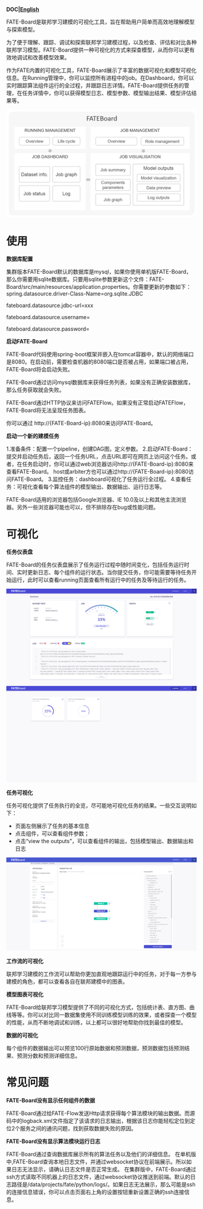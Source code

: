 **DOC|[English](./README.md)**

FATE-Board是联邦学习建模的可视化工具，旨在帮助用户简单而高效地理解模型与探索模型。

为了便于理解、跟踪、调试和探索联邦学习建模过程，以及检查、评估和对比各种联邦学习模型。FATE-Board提供一种可视化的方式来探查模型，从而你可以更有效地调试和改善模型效果。

作为FATE内置的可视化工具，FATE-Board展示了丰富的数据可视化和模型可视化信息。在Running管理中，你可以监控所有进程中的job。在Dashboard，你可以实时跟踪算法组件运行的全过程，并跟踪日志详情。FATE-Board提供任务的管理，在任务详情中，你可以获得模型日志、模型参数、模型输出结果、模型评估结果等。

 <div style="text-align:center", align=center>
<img src="./images/FATEBoard.png" />
</div>

# **使用** #

**数据库配置**

集群版本FATE-Board默认的数据库是mysql，如果你使用单机版FATE-Board，那么你需要用sqlite数据库。只要用sqlite参数更新这个文件：FATE-Board/src/main/resources/application.properties。你需要更新的参数如下：
spring.datasource.driver-Class-Name=org.sqlite.JDBC 

fateboard.datasource.jdbc-url=xxx 

fateboard.datasource.username= 

fateboard.datasource.password=


**启动FATE-Board** 

FATE-Board代码使用spring-boot框架并嵌入在tomcat容器中，默认的网络端口是8080。在启动前，需要检查机器的8080端口是否被占用，如果端口被占用，FATE-Board将会启动失败。

FATE-Board通过访问mysql数据库来获得任务列表，如果没有正确安装数据库，那么任务获取就会失败。 

FATE-Board通过HTTP协议来访问FATEFlow。如果没有正常启动FATEFlow，FATE-Board将无法呈现任务图表。

你可以通过 http://{FATE-Board-ip}:8080来访问FATE-Board。

**启动一个新的建模任务** 

1.准备条件：配置一个pipeline，创建DAG图，定义参数。
2.启动FATE-Board：提交并启动任务后，返回一个任务URL，点击URL即可在网页上访问这个任务。或者，在任务启动时，你可以通过web浏览器访问http://{FATE-Board-ip}:8080来查看FATE-Board。
host或arbiter方也可以通过http://{FATE-Board-ip}:8080访问FATE-Board。
3.监控任务：dashboard可视化了任务运行全过程。
4.查看任务：可视化查看每个算法组件的模型输出、数据输出、运行日志等。

FATE-Board适用的浏览器包括Google浏览器、IE 10.0及以上和其他主流浏览器。另外一些浏览器可能也可以，但不排除存在bug或性能问题。

# **可视化** #

**任务仪表盘** 

FATE-Board的任务仪表盘展示了任务运行过程中随时间变化，包括任务运行时间、实时更新日志、每个组件的运行状态。当你提交任务，你可能需要等待任务开始运行，此时可以查看running页面查看所有运行中的任务及等待运行的任务。

<div style="text-align:center", align=center>
<img src="./images/dashboard.png" />
</div>
<div style="text-align:center", align=center>
<img src="./images/Running.png" />
</div>

**任务可视化**

任务可视化提供了任务执行的全览，尽可能地可视化任务的结果。一些交互说明如下：

- 页面左侧展示了任务的基本信息
- 点击组件，可以查看组件参数；
- 点击“view the outputs”，可以查看组件的输出，包括模型输出、数据输出和日志

<div style="text-align:center", align=center>
<img src="./images/jobDetail.png" />
</div>

**工作流的可视化**

联邦学习建模的工作流可以帮助你更加直观地跟踪运行中的任务，对于每一方参与建模的角色，都可以查看各自在联邦建模中的图表。 

**模型图表可视化**

FATE-Board给联邦学习模型提供了不同的可视化方式，包括统计表、直方图、曲线等等。你可以对比同一数据集使用不同训练模型训练的效果，或者探查一个模型的性能，从而不断地调试和训练，以上都可以很好地帮助你找到最佳的模型。

**数据的可视化**

每个组件的数据输出可以预览100行原始数据和预测数据，预测数据包括预测结果、预测分数和预测详细信息。

# **常见问题** #

**FATE-Board没有显示任何组件的数据** 

FATE-Board通过给FATE-Flow发送Http请求获得每个算法模块的输出数据。而源码中的logback.xml文件指定了该请求的日志输出，根据该日志你能轻松定位到定位2个服务之间的通讯问题，找到获取数据失败的原因。

**FATE-Board没有显示算法模块运行日志**

FATE-Board通过查询数据库展示所有的算法任务以及他们的详细信息。
在单机版中,FATE-Board查询本地日志文件，并通过websocket协议在前端展示。所以如果日志无法显示，请确认日志文件是否正常生成。
在集群版中，FATE-Board通过ssh方式读取不同机器上的日志文件，通过websocket协议推送到前端。默认的日志路径是/data/projects/fate/python/logs/。如果日志无法展示，那么可能是ssh的连接信息错误，你可以点击页面右上角的设置按钮重新设置正确的ssh连接信息。
